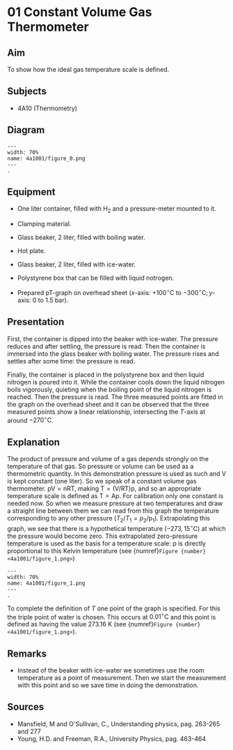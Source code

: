 # 01 Constant Volume Gas Thermometer 
    
  
## Aim   
 To show how the ideal gas temperature scale is defined.    
  
## Subjects   
* 4A10 (Thermometry)   

## Diagram
   
```{figure} figures/figure_0.png  
---  
width: 70%  
name: 4a1001/figure_0.png  
---  
. 
```

## Equipment
- One liter container, filled with $\mathrm{H}_{2}$ and a pressure-meter mounted to it.

- Clamping material.
- Glass beaker, 2 liter, filled with boiling water.
- Hot plate.
- Glass beaker, 2 liter, filled with ice-water.
- Polystyrene box that can be filled with liquid notrogen.
- Prepared pT-graph on overhead sheet ($x$-axis: $+100^{\circ} \mathrm{C}$ to $-300^{\circ} \mathrm{C} ; y$-axis: $0$ to $1.5\mathrm{~bar}$).
     
  
## Presentation   
First, the container is dipped into the beaker with ice-water. The pressure reduces and after settling, the pressure is read. Then the container is immersed into the glass beaker with boiling water. The pressure rises and settles after some time: the pressure is read.

Finally, the container is placed in the polystyrene box and then liquid nitrogen is poured into it. While the container cools down the liquid nitrogen boils vigorously, quieting when the boiling point of the liquid nitrogen is reached. Then the pressure is read. The three measured points are fitted in the graph on the overhead sheet and it can be observed that the three measured points show a linear relationship, intersecting the $T$-axis at around $-270^{\circ} \mathrm{C}$.   
  
## Explanation   
The product of pressure and volume of a gas depends strongly on the temperature of that gas. So pressure or volume can be used as a thermometric quantity. In this demonstration pressure is used as such and $\mathrm{V}$ is kept constant (one liter). So we speak of a constant volume gas thermometer. $\mathrm{pV}=\mathrm{nRT}$, making $\mathrm{T}=(\mathrm{V} / \mathrm{RT}) \mathrm{p}$, and so an appropriate temperature scale is defined as $\mathrm{T}=\mathrm{Ap}$. For calibration only one constant is needed now. So when we measure pressure at two temperatures and draw a straight line between them we can read from this graph the temperature corresponding to any other pressure $\left(T_{2} / T_{1}=p_{2} / \mathrm{p}_{1}\right)$. Extrapolating this graph, we see that there is a hypothetical temperature $\left(-273,15^{\circ} \mathrm{C}\right)$ at which the pressure would become zero. This extrapolated zero-pressure temperature is used as the basis for a temperature scale: $\mathrm{p}$ is directly proportional to this Kelvin temperature (see {numref}`Figure {number} <4a1001/figure_1.png>`)

```{figure} figures/figure_1.png  
---  
width: 70%  
name: 4a1001/figure_1.png  
---  
. 
```
To complete the definition of $T$ one point of the graph is specified. For this the triple point of water is chosen. This occurs at $0.01^{\circ} \mathrm{C}$ and this point is defined as having the value $273.16\mathrm{~K}$ (see {numref}`Figure {number} <4a1001/figure_1.png>`).  
  
## Remarks
- Instead of the beaker with ice-water we sometimes use the room temperature as a point of measurement. Then we start the measurement with this point and so we save time in doing the demonstration.
   
  
## Sources
 *  Mansfield, M and O'Sullivan, C., Understanding physics, pag. 263-265 and 277 
 *  Young, H.D. and Freeman, R.A., University Physics, pag. 463-464
     